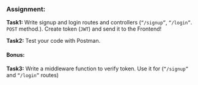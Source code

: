 ### Assignment:

**Task1:** Write signup and login routes and controllers (`“/signup”`, `“/login”`. `POST` method.). Create token (`JWT`) and send it to the Frontend!

**Task2:** Test your code with Postman.

#### Bonus:

**Task3:** Write a middleware function to verify token. Use it for (`“/signup”` and `“/login”` routes)
